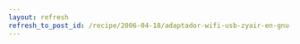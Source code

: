 ```yaml
---
layout: refresh
refresh_to_post_id: /recipe/2006-04-18/adaptador-wifi-usb-zyair-en-gnu-linux
---
```

